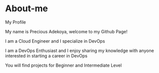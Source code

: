 # About-me
My Profile 

My name is Precious Adekoya, welcome to my Github Page!

I am a Cloud Engineer and I specialize in DevOps 

I am a DevOps Enthusiast and I enjoy sharing my knowledge with anyone interested in starting a career in DevOps 

You will find projects for Beginner and Intermediate Level
